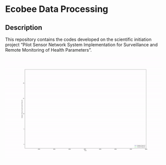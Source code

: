 # Ecobee Data Processing

## Description

This repository contains the codes developed on the scientific initiation project “Pilot Sensor Network System Implementation for Surveillance and Remote Monitoring of Health Parameters”.

![](plot_TObyTI.gif)
